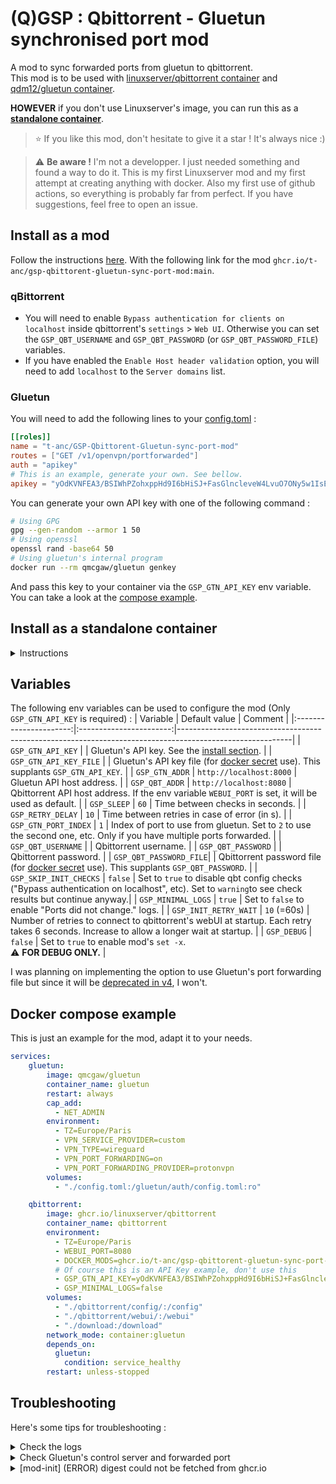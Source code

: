 # (Q)GSP : Qbittorrent - Gluetun synchronised port mod
A mod to sync forwarded ports from gluetun to qbittorrent.  
This mod is to be used with [linuxserver/qbittorrent container](https://github.com/linuxserver/docker-qbittorrent) and [qdm12/gluetun container](https://github.com/qdm12/gluetun).

**HOWEVER** if you don't use Linuxserver's image, you can run this as a **[standalone container](#install-as-a-standalone-container)**.

> :star: 
> If you like this mod, don't hesitate to give it a star ! It's always nice :)


> :warning: **Be aware !**
> I'm not a developper. I just needed something and found a way to do it. This is my first Linuxserver mod and my first attempt at creating anything with docker. Also my first use of github actions, so everything is probably far from perfect. If you have suggestions, feel free to open an issue.


## Install as a mod

Follow the instructions [here](https://docs.linuxserver.io/general/container-customization/#docker-mods).
With the following link for the mod `ghcr.io/t-anc/gsp-qbittorent-gluetun-sync-port-mod:main`.

### qBittorrent
- You will need to enable `Bypass authentication for clients on localhost` inside qbittorrent's `settings` > `Web UI`. Otherwise you can set the `GSP_QBT_USERNAME` and `GSP_QBT_PASSWORD` (or `GSP_QBT_PASSWORD_FILE`) variables.
- If you have enabled the `Enable Host header validation` option, you will need to add `localhost` to the `Server domains` list.

### Gluetun
You will need to add the following lines to your [config.toml](https://github.com/qdm12/gluetun-wiki/blob/main/setup/advanced/control-server.md#authentication) :

```toml
[[roles]]
name = "t-anc/GSP-Qbittorent-Gluetun-sync-port-mod"
routes = ["GET /v1/openvpn/portforwarded"]
auth = "apikey"
# This is an example, generate your own. See bellow.
apikey = "yOdKVNFEA3/BSIWhPZohxppHd9I6bHiSJ+FasGlncleveW4LvuO7ONy5w1IsEA2Pu6s="
```
You can generate your own API key with one of the following command :
```bash
# Using GPG
gpg --gen-random --armor 1 50
# Using openssl
openssl rand -base64 50
# Using gluetun's internal program
docker run --rm qmcgaw/gluetun genkey
```

And pass this key to your container via the `GSP_GTN_API_KEY` env variable. You can take a look at the [compose example](#docker-compose-example).

## Install as a standalone container
<details>

  <summary>Instructions</summary>

If you don't run qBittorrent with this image : [linuxserver/qbittorrent](https://github.com/linuxserver/docker-qbittorrent) then you need to follow those instructions.

This repo contains only a mod, not a Docker image. To use this mod as a standalone container, we will apply it to a light linuxserver image to act as a base. In this example we will use the `ghcr.io/linuxserver/baseimage-alpine:edge` image as it's only 27Mo and contains every dependencies we need.

Add this to your compose file :

```yml
GSP_qbt_gtn_sync_port:
  image: ghcr.io/linuxserver/baseimage-alpine:edge
  container_name: GSP_qbt_gtn_sync_port
  environment:
      - DOCKER_MODS=ghcr.io/t-anc/mod-qbittorrent-sync-port:main
      # Of course this is an API Key exemple, don't use this
      - GSP_GTN_API_KEY=yOdKVNFEA3/BSIWhPZohxppHd9I6bHiSJ
  network_mode: container:gluetun
  depends_on:
      gluetun:
        condition: service_healthy
```

And that's it ! 

It should work just as expected, and so you can configure it as you want with the env variables.
The only difference should be this small message in the logs during init checks :

```
/config/qBittorrent/qBittorrent.conf not found, can't check the The "Bypass authentication for clients on localhost" setting. Running in standalone mode.
```

**PS :** if you open an issue, please mention that you run in standalone mode.

</details>

## Variables

The following env variables can be used to configure the mod (Only `GSP_GTN_API_KEY` is required) :
|      Variable          |      Default value      | Comment                                                                                                  |
|:----------------------:|:-----------------------:|----------------------------------------------------------------------------------------------------------|
|  `GSP_GTN_API_KEY`     |                         | Gluetun's API key. See the [install section](#gluetun).                                                  |
| `GSP_GTN_API_KEY_FILE` |                         | Gluetun's API key file (for [docker secret](https://docs.docker.com/compose/use-secrets/) use). This supplants `GSP_GTN_API_KEY`. |
|   `GSP_GTN_ADDR`       | `http://localhost:8000` | Gluetun API host address.                                                                                |
|   `GSP_QBT_ADDR`       | `http://localhost:8080` | Qbittorrent API host address. If the env variable `WEBUI_PORT` is set, it will be used as default.       |
|     `GSP_SLEEP`        |           `60`          | Time between checks in seconds.                                                                          |
|  `GSP_RETRY_DELAY`     |           `10`          | Time between retries in case of error (in s).                                                            |
|  `GSP_GTN_PORT_INDEX`      |           `1`           | Index of port to use from gluetun. Set to `2` to use the second one, etc. Only if you have multiple ports forwarded.          |
| `GSP_QBT_USERNAME`     |                         | Qbittorrent username.                                                                                    |
| `GSP_QBT_PASSWORD`     |                         | Qbittorrent password.                                                                                    |
| `GSP_QBT_PASSWORD_FILE`|                         | Qbittorrent password file (for [docker secret](https://docs.docker.com/compose/use-secrets/) use). This supplants `GSP_QBT_PASSWORD`. |
| `GSP_SKIP_INIT_CHECKS` |         `false`         | Set to `true` to disable qbt config checks ("Bypass authentication on localhost", etc). Set to `warning`to see check results but continue anyway.|
| `GSP_MINIMAL_LOGS`     |         `true`          | Set to `false` to enable "Ports did not change." logs.                                                   |
| `GSP_INIT_RETRY_WAIT`  |      `10` (=60s)        | Number of retries to connect to qbittorrent's webUI at startup. Each retry takes 6 seconds. Increase to allow a longer wait at startup.          |
|     `GSP_DEBUG`        |         `false`         | Set to `true` to enable mod's `set -x`.<br>:warning: **FOR DEBUG ONLY.**                                 |

I was planning on implementing the option to use Gluetun's port forwarding file but since it will be [deprecated in v4](https://github.com/qdm12/gluetun-wiki/blob/main/setup/advanced/vpn-port-forwarding.md#native-integrations), I won't.

## Docker compose example
This is just an example for the mod, adapt it to your needs.


```yaml
services:
    gluetun:
        image: qmcgaw/gluetun
        container_name: gluetun
        restart: always
        cap_add:
          - NET_ADMIN
        environment:
          - TZ=Europe/Paris
          - VPN_SERVICE_PROVIDER=custom
          - VPN_TYPE=wireguard
          - VPN_PORT_FORWARDING=on
          - VPN_PORT_FORWARDING_PROVIDER=protonvpn
        volumes:
          - "./config.toml:/gluetun/auth/config.toml:ro"

    qbittorrent:
        image: ghcr.io/linuxserver/qbittorrent
        container_name: qbittorrent
        environment:
          - TZ=Europe/Paris
          - WEBUI_PORT=8080
          - DOCKER_MODS=ghcr.io/t-anc/gsp-qbittorent-gluetun-sync-port-mod:main
          # Of course this is an API Key example, don't use this
          - GSP_GTN_API_KEY=yOdKVNFEA3/BSIWhPZohxppHd9I6bHiSJ+FasGlncleveW4LvuO7ONy5w1IsEA2Pu6s=
          - GSP_MINIMAL_LOGS=false
        volumes:
          - "./qbittorrent/config/:/config"
          - "./qbittorrent/webui/:/webui"
          - "./download:/download"
        network_mode: container:gluetun
        depends_on:
          gluetun:
            condition: service_healthy
        restart: unless-stopped
```

## Troubleshooting

Here's some tips for troubleshooting :

<details>

  <summary>Check the logs</summary>

The mod's logs are visible in the container's log : 
```bash
docker logs -f qbittorrent
```


<details>

  <summary>Qbittorrent docker logs</summary>

```log
[mod-init] Running Docker Modification Logic
[mod-init] Adding t-anc/gsp-qbittorent-gluetun-sync-port-mod:main to container
[mod-init] Downloading t-anc/gsp-qbittorent-gluetun-sync-port-mod:main from ghcr.io
[mod-init] Installing t-anc/gsp-qbittorent-gluetun-sync-port-mod:main
[mod-init] t-anc/gsp-qbittorent-gluetun-sync-port-mod:main applied to container
[migrations] started
[migrations] no migrations found
usermod: no changes
───────────────────────────────────────

      ██╗     ███████╗██╗ ██████╗
      ██║     ██╔════╝██║██╔═══██╗
      ██║     ███████╗██║██║   ██║
      ██║     ╚════██║██║██║   ██║
      ███████╗███████║██║╚██████╔╝
      ╚══════╝╚══════╝╚═╝ ╚═════╝

   Brought to you by linuxserver.io
───────────────────────────────────────

To support LSIO projects visit:
https://www.linuxserver.io/donate/

───────────────────────────────────────
GID/UID
───────────────────────────────────────

User UID:    1000
User GID:    1000
───────────────────────────────────────

[custom-init] No custom files found, skipping...
+---------------------------------------------------------+
|           Gluetun sync port (GSP) mod loaded            |
+---------------------------------------------------------+
|  Qbittorrent address : http://localhost:8080            |
|  Gluetun address     : http://localhost:8000            |
|  GTN port index      : 1                                |
+---------------------------------------------------------+

04/10/24 01:03:49 [GSP] - Waiting for Qbittorrent WebUI ...
WebUI will be started shortly after internal preparations. Please wait...

******** Information ********
To control qBittorrent, access the WebUI at: http://localhost:8080

Connection to localhost (::1) 8080 port [tcp/http-alt] succeeded!
[ls.io-init] done.
04/10/24 01:03:55 [GSP] - Init checks passed. Listening for a change.
04/10/24 01:03:55 [GSP] - Ports did not change.
04/10/24 01:04:55 [GSP] - Ports changed :
04/10/24 01:04:55 [GSP] -  - Old : 22684
04/10/24 01:04:55 [GSP] -  - New : 38473
04/10/24 01:04:55 [GSP] - Updating qbittorrent port via API ...
04/10/24 01:04:55 [GSP] - Qbittorrent port successfully updated.
04/10/24 01:05:55 [GSP] - Ports did not change.
```

</details>

To (*drastically*) increase the log level, you can set the `GSP_DEBUG` var to `true`.

</details>

<details>

  <summary>Check Gluetun's control server and forwarded port</summary>

If the log indicates `Error retrieving port from Gluetun API.` then try to get the port mannually (replace the container's name and `localhost:8000` if needed) :

```bash
 docker exec gluetun wget -q -O- /dev/tty http://localhost:8000/v1/openvpn/portforwarded
```

and you should get this (with your port number) :
```bash
{"port":34981}
```

> If you get `0` it means gluetun's port forwarding is misconfigured.

If you get anything else, then the issue is from your gluetun's configuration, you can get help [on the wiki](https://github.com/qdm12/gluetun-wiki/blob/main/setup/advanced/vpn-port-forwarding.md) or [open an issue](https://github.com/qdm12/gluetun/issues).

**Note :** even with `openvpn` in the URL, this is also valid for wireguard.

</details>

 
<details>

  <summary>[mod-init] (ERROR) digest could not be fetched from ghcr.io</summary>


  This is due to the fact that at startup, qBittorrent container does not have internet access. Since the container gets the connexion from Gluetun, you have to tell Docker to wait for an established VPN connexion before starting qBittorrent.

  To do that, the solution is quite simple, just add the following to your qBittorrent's `docker-compose.yml` file section (according to the [example](#docker-compose-example)) :

```yaml
  depends_on:
    gluetun:
      condition: service_healthy
```

This is thanks to [Gluetun's healthcheck](https://github.com/qdm12/gluetun-wiki/blob/main/faq/healthcheck.md) being healthy only when the connexion is set.

</details>